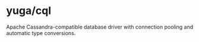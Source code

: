 # yuga/cql

Apache Cassandra-compatible database driver with connection pooling and
automatic type conversions.
